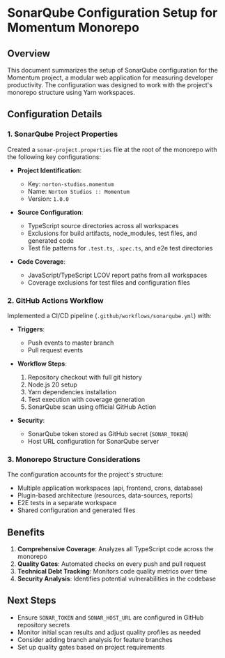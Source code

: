 # SonarQube Configuration Setup for Momentum Monorepo

## Overview
This document summarizes the setup of SonarQube configuration for the Momentum project, a modular web application for measuring developer productivity. The configuration was designed to work with the project's monorepo structure using Yarn workspaces.

## Configuration Details

### 1. SonarQube Project Properties
Created a `sonar-project.properties` file at the root of the monorepo with the following key configurations:

- **Project Identification**: 
  - Key: `norton-studios.momentum`
  - Name: `Norton Studios :: Momentum`
  - Version: `1.0.0`

- **Source Configuration**:
  - TypeScript source directories across all workspaces
  - Exclusions for build artifacts, node_modules, test files, and generated code
  - Test file patterns for `.test.ts`, `.spec.ts`, and e2e test directories

- **Code Coverage**:
  - JavaScript/TypeScript LCOV report paths from all workspaces
  - Coverage exclusions for test files and configuration files

### 2. GitHub Actions Workflow
Implemented a CI/CD pipeline (`.github/workflows/sonarqube.yml`) with:

- **Triggers**: 
  - Push events to master branch
  - Pull request events

- **Workflow Steps**:
  1. Repository checkout with full git history
  2. Node.js 20 setup
  3. Yarn dependencies installation
  4. Test execution with coverage generation
  5. SonarQube scan using official GitHub Action

- **Security**: 
  - SonarQube token stored as GitHub secret (`SONAR_TOKEN`)
  - Host URL configuration for SonarQube server

### 3. Monorepo Structure Considerations
The configuration accounts for the project's structure:
- Multiple application workspaces (api, frontend, crons, database)
- Plugin-based architecture (resources, data-sources, reports)
- E2E tests in a separate workspace
- Shared configuration and generated files

## Benefits
1. **Comprehensive Coverage**: Analyzes all TypeScript code across the monorepo
2. **Quality Gates**: Automated checks on every push and pull request
3. **Technical Debt Tracking**: Monitors code quality metrics over time
4. **Security Analysis**: Identifies potential vulnerabilities in the codebase

## Next Steps
- Ensure `SONAR_TOKEN` and `SONAR_HOST_URL` are configured in GitHub repository secrets
- Monitor initial scan results and adjust quality profiles as needed
- Consider adding branch analysis for feature branches
- Set up quality gates based on project requirements